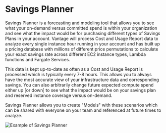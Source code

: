 # Savings Planner

Savings Planner is a forecasting and modeling tool that allows you to see what your on-demand versus committed spend is within your organization and see what the impact would be for purchasing different types of Savings Plans in your account. Vantage will process Cost and Usage Report data to analyze every single instance hour running in your account and has built up a pricing database with millions of different price permutations to calculate your exact savings rate across different EC2 instance types, Lambda functions and Fargate Services.

This data is kept up-to-date as often as a Cost and Usage Report is processed which is typically every 7-8 hours. This allows you to always have the most accurate view of your infrastructure data and corresponding savings. You can also arbitrarily change future expected compute spend either up [or down] to see what the impact would be on your savings plan and reserved instance coverage versus on-demand.

Savings Planner allows you to create "Models" with these scenarios which can be shared with everyone on your team and referenced at future times to analyze. 

![Example of Savings Planner](/img/savings_planner.png)